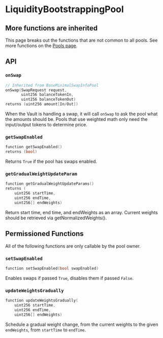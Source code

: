 # LiquidityBootstrappingPool

## More functions are inherited

This page breaks out the functions that are not common to all pools. See more functions on the [Pools page](./).

## API

### `onSwap`

```cpp
// Inherited from BaseMinimalSwapInfoPool
onSwap(SwapRequest request,
       uint256 balanceTokenIn,
       uint256 balanceTokenOut) 
returns (uint256 amount[In/Out])
```

When the Vault is handling a swap, it will call `onSwap` to ask the pool what the amounts should be. Pools that use weighted math only need the input/output tokens to determine price.

### `getSwapEnabled`

```cpp
function getSwapEnabled()
returns (bool)
```

Returns `True` if the pool has swaps enabled.

### `getGradualWeightUpdateParam`

```cpp
function getGradualWeightUpdateParams()
returns (
    uint256 startTime, 
    uint256 endTime, 
    uint256[] endWeights)
```

Return start time, end time, and endWeights as an array. Current weights should be retrieved via getNormalizedWeights().

## Permissioned Functions

All of the following functions are only callable by the pool owner.

### `setSwapEnabled`

```cpp
function setSwapEnabled(bool swapEnabled)
```

Enables swaps if passed `True`, disables them if passed `False`.

### `updateWeightsGradually`

```cpp
function updateWeightsGradually(
    uint256 startTime, 
    uint256 endTime,
    uint256[] endWeights)
```

Schedule a gradual weight change, from the current weights to the given `endWeights`, from `startTime` to `endTime`.
